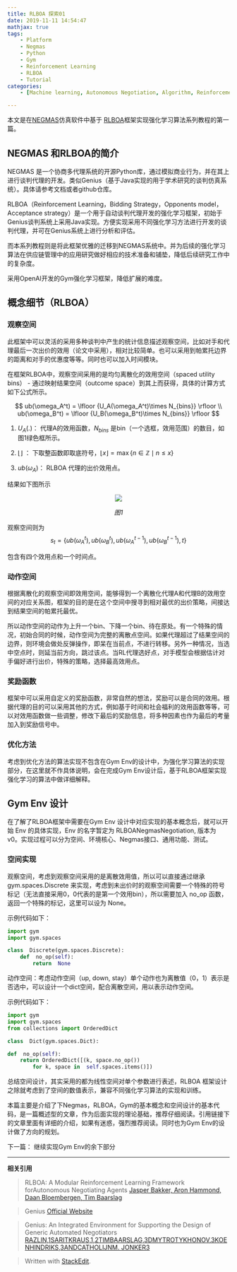 ```yaml
---
title: RLBOA 探索01
date: 2019-11-11 14:54:47
mathjax: true
tags:
	- Platform
	- Negmas
	- Python
	- Gym
	- Reinforcement Learning
	- RLBOA
	- Tutorial
categories:
	- [Machine learning, Autonomous Negotiation, Algorithm, Reinforcement Learning]

---
```


本文是在[NEGMAS][2]仿真软件中基于 [RLBOA][1]框架实现强化学习算法系列教程的第一篇。

## NEGMAS 和RLBOA的简介

NEGMAS 是一个协商多代理系统的开源Python库，通过模拟商业行为，并在其上进行谈判代理的开发。类似Genius（基于Java实现的用于学术研究的谈判仿真系统）。具体请参考文档或者github仓库。

RLBOA（Reinforcement Learning，Bidding Strategy，Opponents model， Acceptance strategy）是一个用于自动谈判代理开发的强化学习框架，初始于Genius谈判系统上采用Java实现。方便实现采用不同强化学习方法进行开发的谈判代理，并可在Genius系统上进行分析和评估。

而本系列教程则是将此框架优雅的迁移到NEGMAS系统中。并为后续的强化学习算法在供应链管理中的应用研究做好相应的技术准备和铺垫，降低后续研究工作中的复杂度。

采用OpenAI开发的Gym强化学习框架，降低扩展的难度。

<!--more-->

## 概念细节（RLBOA）

### 观察空间

此框架中可以灵活的采用多种谈判中产生的统计信息描述观察空间，比如对手和代理最后一次出价的效用（论文中采用），相对比较简单。也可以采用到帕累托边界的距离和对手的优惠度等等。同时也可以加入时间模块。

在框架RLBOA中，观察空间采用的是均匀离散化的效用空间（spaced utility bins） - 通过映射结果空间（outcome space）到其上而获得，具体的计算方式如下公式所示。

$$
ub(\omega_A^t) = \lfloor {U_A(\omega_A^t)\times N_{bins}} \rfloor \\
ub(\omega_B^t) = \lfloor {U_B(\omega_B^t)\times N_{bins}} \rfloor
$$

1. $U_A(.)$： 代理A的效用函数，$N_{bins}$ 是bin（一个选框，效用范围）的数目，如图1绿色框所示。

2. $\lfloor \rfloor$ ： 下取整函数即取底符号，$\lfloor x \rfloor = \max \left \{n\in \mathbb{Z} \mid n\leq x \right \}$

3. $ub(\omega_A)$： RLBOA 代理的出价效用点。

结果如下图所示

<p align="center">
	<img src="https://i.loli.net/2019/11/12/n7G4Hh19FyX3jgE.png"/>
</p>
<p align="center">
	<em>图1</em>
</p>

观察空间则为 $$s_t = \{ub(\omega_A^t), ub(\omega_B^t), ub(\omega_A^{t-1}), ub(\omega_B^{t-1}), t \}$$

包含有四个效用点和一个时间点。

### 动作空间

根据离散化的观察空间即效用空间，能够得到一个离散化代理A和代理B的效用空间的对应关系图，框架的目的是在这个空间中搜寻到相对最优的出价策略，间接达到结果空间的帕累托最优。

所以动作空间的动作为上升一个bin、下降一个bin、待在原处。有一个特殊的情况，初始合同的时候，动作空间为完整的离散点空间。如果代理超过了结果空间的边界，则环境会做处反弹操作，即呆在当前点，不进行转移。另外一种情况，当选中空点时，则延当前方向，跳过该点。当RL代理选好点，对手模型会根据估计对手偏好进行出价，特殊的策略，选择最高效用点。

### 奖励函数

框架中可以采用自定义的奖励函数，非常自然的想法，奖励可以是合同的效用。根据代理的目的可以采用其他的方式，例如基于时间和社会福利的效用函数等等，可以对效用函数做一些调整，修改下最后的奖励信息，将多种因素也作为最后的考量加入到奖励信号中。

### 优化方法

考虑到优化方法的算法实现不包含在Gym Env的设计中，为强化学习算法的实现部分，在这里就不作具体说明，会在完成Gym Env设计后，基于RLBOA框架实现强化学习的算法中做详细解释。

## Gym Env 设计

在了解了RLBOA框架中需要在Gym Env 设计中对应实现的基本概念后，就可以开始 Env 的具体实现，Env 的名字暂定为 RLBOANegmasNegotiation, 版本为v0。实现过程可以分为空间、环境核心、Negmas接口、通用功能、测试。

### 空间实现

观察空间，考虑到观察空间采用的是离散效用值，所以可以直接通过继承gym.spaces.Discrete 来实现，考虑到未出价时的观察空间需要一个特殊的符号标记（无法直接采用0，0代表的是第一个效用bin），所以需要加入 no_op 函数，返回一个特殊的标记，这里可以设为 None。

示例代码如下：

```python
import gym
import gym.spaces

class  Discrete(gym.spaces.Discrete):
	def  no_op(self):
		return  None
```

动作空间：考虑动作空间（up, down, stay）单个动作也为离散值（0，1）表示是否选中，可以设计一个dict空间，配合离散空间，用以表示动作空间。

示例代码如下：

```python
import gym
import gym.spaces
from collections import OrderedDict

class  Dict(gym.spaces.Dict):

def  no_op(self):
	return OrderedDict([(k, space.no_op())
		for k, space in  self.spaces.items()])
```

总结空间设计，其实采用的都为线性空间对单个参数进行表述，RLBOA 框架设计之除就考虑到了空间的数值表示，兼容不同强化学习算法的实现和训练。

本篇主要是介绍了下Negmas，RLBOA，Gym的基本概念和空间设计的基本代码，是一篇概述型的文章，作为后面实现的理论基础，推荐仔细阅读。引用链接下的文章里面有详细的介绍，如果有迷惑，强烈推荐阅读。同时也为Gym Env的设计做了方向的规划。

下一篇： 继续实现Gym Env的余下部分

--------------------------------------------------------------------------------------------------------------

**相关引用**

> RLBOA: A Modular Reinforcement Learning Framework forAutonomous Negotiating Agents
> [Jasper Bakker, Aron Hammond, Daan Bloembergen, Tim Baarslag][1]

> Genius
> [Official Website][3]

> Genius: An Integrated Environment for Supporting the Design of Generic Automated Negotiators
>[RAZLIN,1SARITKRAUS,1,2TIMBAARSLAG,3DMYTROTYKHONOV,3KOENHINDRIKS,3ANDCATHOLIJNM. JONKER3][4]

[1]:https://homepages.cwi.nl/~baarslag/pub/RLBOA-A_Modular_Reinforcement_Learning_Framework_for_Autonomous_Negotiating_Agents.pdf

[2]:https://pypi.org/project/negmas/

 [3]:http://ii.tudelft.nl/genius/
 [4]:https://homepages.cwi.nl/~baarslag/pub/Genius-An_Integrated_Environment_for_Supporting_the_Design_of_Generic_Automated_Negotiators.pdf

> Written with [StackEdit](https://stackedit.io/).
